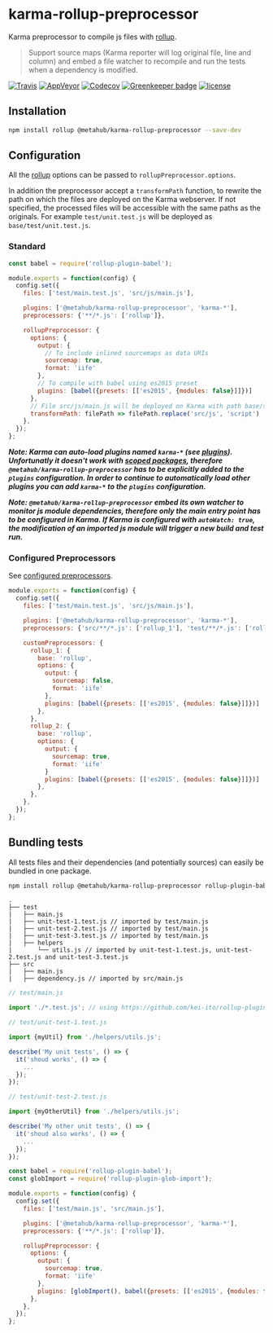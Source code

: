 # **karma-rollup-preprocessor**

Karma preprocessor to compile js files with [rollup](https://github.com/rollup/rollup).

> Support source maps (Karma reporter will log original file, line and column) and embed a file watcher to recompile and run the tests when a dependency is modified.

[![Travis](https://img.shields.io/travis/pvdlg/karma-rollup-preprocessor.svg)](https://travis-ci.org/pvdlg/karma-rollup-preprocessor)
[![AppVeyor](https://img.shields.io/appveyor/ci/pvdlg/karma-rollup-preprocessor.svg)](https://ci.appveyor.com/project/pvdlg/karma-rollup-preprocessor)
[![Codecov](https://img.shields.io/codecov/c/github/pvdlg/karma-rollup-preprocessor.svg)](https://codecov.io/gh/pvdlg/karma-rollup-preprocessor)
[![Greenkeeper badge](https://badges.greenkeeper.io/pvdlg/karma-rollup-preprocessor.svg)](https://greenkeeper.io/)
[![license](https://img.shields.io/github/license/pvdlg/karma-rollup-preprocessor.svg)](https://github.com/pvdlg/karma-rollup-preprocessor/blob/master/LICENSE)

## Installation

```bash
npm install rollup @metahub/karma-rollup-preprocessor --save-dev
```

## Configuration

All the [rollup](https://rollupjs.org/#big-list-of-options) options can be passed to `rollupPreprocessor.options`.

In addition the preprocessor accept a `transformPath` function, to rewrite the path on which the files are deployed on the Karma webserver. If not specified, the processed files will be accessible with the same paths as the originals. For example `test/unit.test.js` will be deployed as `base/test/unit.test.js`.

### Standard

```js
const babel = require('rollup-plugin-babel');

module.exports = function(config) {
  config.set({
    files: ['test/main.test.js', 'src/js/main.js'],

    plugins: ['@metahub/karma-rollup-preprocessor', 'karma-*'],
    preprocessors: {'**/*.js': ['rollup']},

    rollupPreprocessor: {
      options: {
        output: {
          // To include inlined sourcemaps as data URIs
          sourcemap: true,
          format: 'iife'
        },
        // To compile with babel using es2015 preset
        plugins: [babel({presets: [['es2015', {modules: false}]]})]
      },
      // File src/js/main.js will be deployed on Karma with path base/script/main.js
      transformPath: filePath => filePath.replace('src/js', 'script')
    },
  });
};
```
**_Note: Karma can auto-load plugins named `karma-*` (see [plugins](http://karma-runner.github.io/1.0/config/plugins.html)). Unfortunatly it doesn't work with [scoped packages](https://docs.npmjs.com/misc/scope), therefore `@metahub/karma-rollup-preprocessor` has to be explicitly added to the `plugins` configuration. In order to continue to automatically load other plugins you can add `karma-*` to the `plugins` configuration._**

**_Note: `@metahub/karma-rollup-preprocessor` embed its own watcher to monitor js module dependencies, therefore only the main entry point has to be configured in Karma. If Karma is configured with `autoWatch: true`, the modification of an imported js module will trigger a new build and test run._**

### Configured Preprocessors
See [configured preprocessors](http://karma-runner.github.io/1.0/config/preprocessors.html).

```js
module.exports = function(config) {
  config.set({
    files: ['test/main.test.js', 'src/js/main.js'],

    plugins: ['@metahub/karma-rollup-preprocessor', 'karma-*'],
    preprocessors: {'src/**/*.js': ['rollup_1'], 'test/**/*.js': ['rollup_2']},

    customPreprocessors: {
      rollup_1: {
        base: 'rollup',
        options: {
          output: {
            sourcemap: false,
            format: 'iife'
          },
          plugins: [babel({presets: [['es2015', {modules: false}]]})]
        },
      },
      rollup_2: {
        base: 'rollup',
        options: {
          output: {
            sourcemap: true,
            format: 'iife'
          }
          plugins: [babel({presets: [['es2015', {modules: false}]]})]
        },
      },
    },
  });
};
```

## Bundling tests

All tests files and their dependencies (and potentially sources) can easily be bundled in one package.

```bash
npm install rollup @metahub/karma-rollup-preprocessor rollup-plugin-babel babel-preset-es2015 rollup-plugin-glob-import  --save-dev
```
```
.
├── test
|   ├── main.js
|   ├── unit-test-1.test.js // imported by test/main.js
|   ├── unit-test-2.test.js // imported by test/main.js
|   ├── unit-test-3.test.js // imported by test/main.js
|   ├── helpers
|       └── utils.js // imported by unit-test-1.test.js, unit-test-2.test.js and unit-test-3.test.js
├── src
|   ├── main.js
|   ├── dependency.js // imported by src/main.js
```
```javascript
// test/main.js

import './*.test.js'; // using https://github.com/kei-ito/rollup-plugin-glob-import

```
```javascript
// test/unit-test-1.test.js

import {myUtil} from './helpers/utils.js';

describe('My unit tests', () => {
  it('shoud works', () => {
    ...
  });
});
```
```javascript
// test/unit-test-2.test.js

import {myOtherUtil} from './helpers/utils.js';

describe('My other unit tests', () => {
  it('shoud also works', () => {
    ...
  });
});
```
```js
const babel = require('rollup-plugin-babel');
const globImport = require('rollup-plugin-glob-import');

module.exports = function(config) {
  config.set({
    files: ['test/main.js', 'src/main.js'],

    plugins: ['@metahub/karma-rollup-preprocessor', 'karma-*'],
    preprocessors: {'**/*.js': ['rollup']},

    rollupPreprocessor: {
      options: {
        output: {
          sourcemap: true,
          format: 'iife'
        },
        plugins: [globImport(), babel({presets: [['es2015', {modules: false}]]})]
      },
    },
  });
};
```
